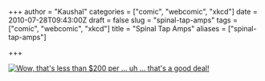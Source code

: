 +++
author = "Kaushal"
categories = ["comic", "webcomic", "xkcd"]
date = 2010-07-28T09:43:00Z
draft = false
slug = "spinal-tap-amps"
tags = ["comic", "webcomic", "xkcd"]
title = "Spinal Tap Amps"
aliases = ["spinal-tap-amps"]

+++

[![Wow, that's less than $200 per ... uh ... that's a good deal!](http://imgs.xkcd.com/comics/spinal_tap_amps.png "Wow, that's less than $200 per ... uh ... that's a good deal!")](http://xkcd.com/670/)
